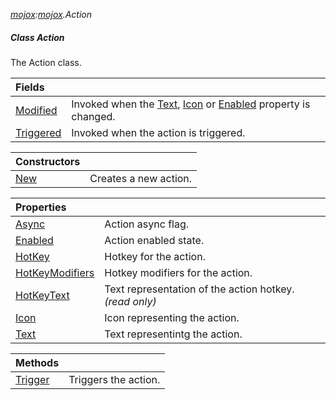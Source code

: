 _[mojox](../../modules/mojox/mojox-module.md):[mojox](../../modules/mojox/mojox-module.md).Action_
##### Class Action
The Action class.

| Fields | |
|:---|:---|
| [Modified](mojox-action-modified.md) | Invoked when the [Text](mojox-text.md), [Icon](mojox-icon.md) or [Enabled](mojox-enabled.md) property is changed. |
| [Triggered](mojox-action-triggered.md) | Invoked when the action is triggered. |

| Constructors | |
|:---|:---|
| [New](mojox-action-new.md) | Creates a new action. |

| Properties | |
|:---|:---|
| [Async](mojox-action-async.md) | Action async flag. |
| [Enabled](mojox-action-enabled.md) | Action enabled state. |
| [HotKey](mojox-action-hotkey.md) | Hotkey for the action. |
| [HotKeyModifiers](mojox-action-hotkeymodifiers.md) | Hotkey modifiers for the action. |
| [HotKeyText](mojox-action-hotkeytext.md) | Text representation of the action hotkey. _(read only)_ |
| [Icon](mojox-action-icon.md) | Icon representing the action. |
| [Text](mojox-action-text.md) | Text representintg the action. |

| Methods | |
|:---|:---|
| [Trigger](mojox-action-trigger.md) | Triggers the action. |
